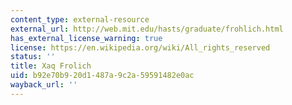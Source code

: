 ```yaml
---
content_type: external-resource
external_url: http://web.mit.edu/hasts/graduate/frohlich.html
has_external_license_warning: true
license: https://en.wikipedia.org/wiki/All_rights_reserved
status: ''
title: Xaq Frolich
uid: b92e70b9-20d1-487a-9c2a-59591482e0ac
wayback_url: ''
---
```


